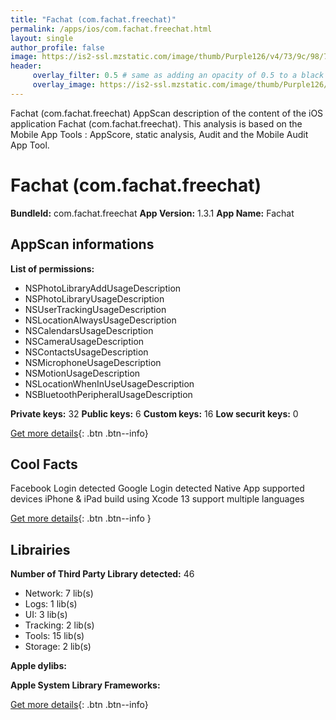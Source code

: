 ```yaml
---
title: "Fachat (com.fachat.freechat)"
permalink: /apps/ios/com.fachat.freechat.html
layout: single
author_profile: false
image: https://is2-ssl.mzstatic.com/image/thumb/Purple126/v4/73/9c/98/739c9822-45bf-f32a-7cd1-5b00355e7d0c/AppIcon-1x_U007emarketing-0-7-0-0-85-220.png/512x512bb.jpg
header: 
     overlay_filter: 0.5 # same as adding an opacity of 0.5 to a black background
     overlay_image: https://is2-ssl.mzstatic.com/image/thumb/Purple126/v4/73/9c/98/739c9822-45bf-f32a-7cd1-5b00355e7d0c/AppIcon-1x_U007emarketing-0-7-0-0-85-220.png/512x512bb.jpg
---
```

Fachat (com.fachat.freechat) AppScan description of the content of the iOS application Fachat (com.fachat.freechat). This analysis is based on the Mobile App Tools : AppScore, static analysis, Audit and the Mobile Audit App Tool.

# Fachat (com.fachat.freechat)

**BundleId:** com.fachat.freechat
**App Version:** 1.3.1
**App Name:** Fachat


## AppScan informations 

**List of permissions:** 
- NSPhotoLibraryAddUsageDescription
- NSPhotoLibraryUsageDescription
- NSUserTrackingUsageDescription
- NSLocationAlwaysUsageDescription
- NSCalendarsUsageDescription
- NSCameraUsageDescription
- NSContactsUsageDescription
- NSMicrophoneUsageDescription
- NSMotionUsageDescription
- NSLocationWhenInUseUsageDescription
- NSBluetoothPeripheralUsageDescription
  
  
**Private keys:** 32
**Public keys:** 6
**Custom keys:** 16
**Low securit keys:** 0
  
[Get more details](/pricing.html){: .btn .btn--info}

## Cool Facts

Facebook Login detected
Google Login detected
Native App
supported devices iPhone & iPad
build using Xcode 13
support multiple languages
  
[Get more details](/pricing.html){: .btn .btn--info }

## Librairies 
**Number of Third Party Library detected:** 46
- Network: 7 lib(s)
- Logs: 1 lib(s)
- UI: 3 lib(s)
- Tracking: 2 lib(s)
- Tools: 15 lib(s)
- Storage: 2 lib(s)


**Apple dylibs:**


**Apple System Library Frameworks:**


  
[Get more details](/pricing.html){: .btn .btn--info}

